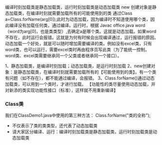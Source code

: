 
编译时刻加载类是静态加载类，运行时刻加载类是动态加载类
new 创建对象是静态加载类，在编译时刻就需要加载所有的可能使用到的类
通过Class a=Class.forName(arg[0]);此时为动态加载，因为编译时不知道使用哪个类，因此编译没有加载任何类，通过编译。运行时，根据 Javac office.java word  （word为arg[0]，也是类类型）,去确定a是哪个类。这就是动态加载。如果word不存在，此时运行会报错。这就是为何有时候会出现编译通过，运行报错的原因。
动态加载一个好处，就是可以随时增加需要编译的类。例如没有excel类，只有word类，也可以运行，需要excel类时再由程序员写此类（为了能统一控制，word类、excel类需要继承同一个父类或者继承同一个接口）。

1、静态加载类，是编译时刻加载；动态加载类，是运行时刻加载
2、new创建对象：是静态加载类，在编译时刻就需要加载所有的【可能使用到的类】。有一个类有问题（如不存在），都不能通过编译，会报错。
3、Class.forName()通过动态加载类，可以用到一个类时，才进行加载。
【功能性的类尽量使用动态加载，并对新添的类实现功能性接口（标准），这样就不用重新编译】

### Class类
我们在ClassDemo1.java中使用的第三种方法：
Class.forName("类的全称");
- 不仅表示了类的类类型，还代表了动态加载类
- 请大家区分编译、运行：编译时刻加载类是静态加载类，运行时刻加载类是动态加载类
